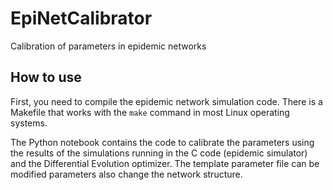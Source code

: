 # EpiNetCalibrator
Calibration of parameters in epidemic networks

## How to use

First, you need to compile the epidemic network simulation code. There is a Makefile that works with the `make` command in most Linux operating systems.

The Python notebook contains the code to calibrate the parameters using the results of the simulations running in the C code (epidemic simulator) and the Differential Evolution optimizer. The template parameter file can be modified parameters also change the network structure.
